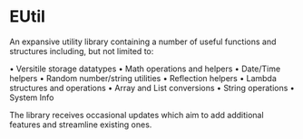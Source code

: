 # EUtil
An expansive utility library containing a number of useful functions and structures including, but not limited to:

• Versitile storage datatypes
• Math operations and helpers
• Date/Time helpers
• Random number/string utilities
• Reflection helpers
• Lambda structures and operations
• Array and List conversions
• String operations
• System Info

The library receives occasional updates which aim to add additional features and streamline existing ones.
